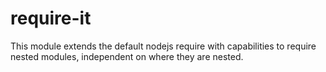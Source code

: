 # require-it
This module extends the default nodejs require with capabilities to require nested modules, independent on where they are nested.
